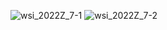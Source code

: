 ![wsi_2022Z_7-1](https://user-images.githubusercontent.com/85826774/223818467-455c6ebf-f968-4bd1-990d-df37b178cbe6.jpg)
![wsi_2022Z_7-2](https://user-images.githubusercontent.com/85826774/223818479-419cb5ad-6408-49ee-97e6-a7fb745799a6.jpg)
